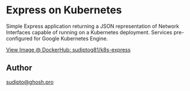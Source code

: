 # Express on Kubernetes

Simple Express application returning a JSON representation of Network Interfaces capable of running on a Kubernetes deployment. Services pre-configured for Google Kubernetes Engine.

[View Image @ DockerHub: sudiptog81/k8s-express](https://hub.docker.com/r/sudiptog81/k8s-express)

## Author

[sudipto@ghosh.pro](https://sudipto.ghosh.pro)
